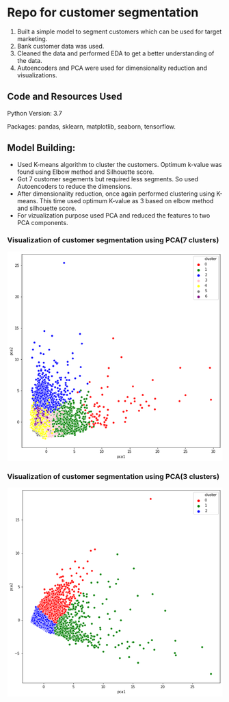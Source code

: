 # Repo for customer segmentation

1. Built a simple model to segment customers which can be used for target marketing.
2. Bank customer data was used.
3. Cleaned the data and performed EDA to get a better understanding of the data.
4. Autoencoders and PCA were used for dimensionality reduction and visualizations.


## Code and Resources Used

Python Version: 3.7

Packages: pandas, sklearn, matplotlib, seaborn, tensorflow.

## Model Building:

* Used K-means algorithm to cluster the customers. Optimum k-value was found using Elbow method and Silhouette score.
* Got 7 customer segements but required less segments. So used Autoencoders to reduce the dimensions.
* After dimensionality reduction, once again performed clustering using K-means. This time used optimum K-value as 3 based on elbow method and silhouette score.
* For vizualization purpose used PCA and reduced the features to two PCA components.

### Visualization of customer segmentation using PCA(7 clusters)

![alt text](https://github.com/Jishan-works/Customer-Segmentation-using-Kmeans/blob/master/cluster1.png)

### Visualization of customer segmentation using PCA(3 clusters)

![alt text](https://github.com/Jishan-works/Customer-Segmentation-using-Kmeans/blob/master/cluster2.png)


